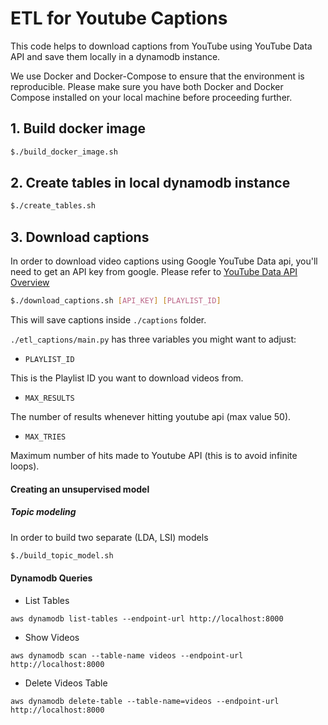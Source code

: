 # ETL for Youtube Captions

This code helps to download captions from YouTube using YouTube Data API and save them locally in a dynamodb instance.

We use Docker and Docker-Compose to ensure that the environment is reproducible. Please make sure you have both Docker and Docker Compose installed on your local machine before proceeding further.

## 1. Build docker image

```bash
$./build_docker_image.sh
```

## 2. Create tables in local dynamodb instance

```bash
$./create_tables.sh
```

## 3. Download captions

In order to download video captions using Google YouTube Data api, you'll need to get an API key from google. Please refer to [YouTube Data API Overview](https://developers.google.com/youtube/v3/getting-started)

```bash
$./download_captions.sh [API_KEY] [PLAYLIST_ID]
```

This will save captions inside `./captions` folder.

`./etl_captions/main.py` has three variables you might want to adjust:

- `PLAYLIST_ID`

This is the Playlist ID you want to download videos from.

- `MAX_RESULTS`

The number of results whenever hitting youtube api (max value 50).

- `MAX_TRIES`

Maximum number of hits made to Youtube API (this is to avoid infinite loops).

#### Creating an unsupervised model

##### Topic modeling

In order to build two separate (LDA, LSI) models

```bash
$./build_topic_model.sh
```

#### Dynamodb Queries

- List Tables

`aws dynamodb list-tables --endpoint-url http://localhost:8000`

- Show Videos

`aws dynamodb scan --table-name videos --endpoint-url http://localhost:8000`

- Delete Videos Table

`aws dynamodb delete-table --table-name=videos --endpoint-url http://localhost:8000`
